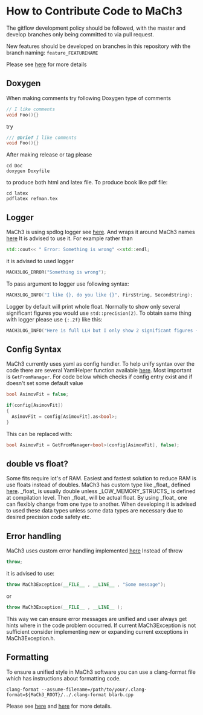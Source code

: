 # How to Contribute Code to MaCh3
The gitflow development policy should be followed, with the master and develop branches only being committed to via pull request.

New features should be developed on branches in this repository with the branch naming: `feature_FEATURENAME`

Please see [here](https://www.atlassian.com/git/tutorials/comparing-workflows/gitflow-workflow) for more details

## Doxygen
When making comments try following Doxygen type of comments

```cpp
// I like comments
void Foo(){}
```
try
```cpp
/// @brief I like comments
void Foo(){}
```
After making release or tag please
```
cd Doc
doxygen Doxyfile
```
to produce both html and latex file. To produce book like pdf file:
```
cd latex
pdflatex refman.tex
```

## Logger
MaCh3 is using spdlog logger see [here](https://github.com/gabime/spdlog/tree/master). And wraps it around MaCh3 names [here](https://github.com/mach3-software/MaCh3/blob/develop/manager/MaCh3Logger.h)
It is advised to use it. For example rather than
```cpp
std::cout<< " Error: Something is wrong" <<std::endl;
```
it is advised to used logger
```cpp
MACH3LOG_ERROR("Something is wrong");
```
To pass argument to logger use following syntax:
```cpp
MACH3LOG_INFO("I like {}, do you like {}", FirsString, SecondString);
```
Logger by default will print whole float. Normally to show only several significant figures you would use `std::precision(2)`. To obtain same thing with logger please use `{:.2f}` like this:
```cpp
MACH3LOG_INFO("Here is full LLH but I only show 2 significant figures {:.2f}", LLH);
```

## Config Syntax
MaCh3 currently uses yaml as config handler. To help unify syntax over the code there are several YamlHelper function available [here](https://github.com/mach3-software/MaCh3/blob/develop/manager/YamlHelper.h). Most important is `GetFromManager`. For code below which checks if config entry exist and if doesn't set some default value

```cpp
bool AsimovFit = false;

if(config[AsimovFit])
{
  AsimovFit = config[AsimovFit].as<bool>;
}
```
This can be replaced with:
```cpp
bool AsimovFit = GetFromManager<bool>(config[AsimovFit], false);
```

## double vs float?
Some fits require lot's of RAM. Easiest and fastest solution to reduce RAM is use floats instead of doubles. MaCh3 has custom type like \_float\_  defined [here](https://github.com/mach3-software/MaCh3/blob/761cdc168663a6cfe659e4e3bab0d939bf715273/samplePDF/Structs.h#L9). \_float\_ is usually double unless \_LOW_MEMORY_STRUCTS\_ is defined at compilation level. Then \_float\_ will be actual float. By using \_float\_ one can flexibly change from one type to another. When developing it is advised to used these data types unless some data types are necessary due to desired precision code safety etc.

## Error handling
MaCh3 uses custom error handling implemented [here](https://github.com/mach3-software/MaCh3/blob/develop/manager/MaCh3Exception.h)
Instead of throw
```cpp
throw;
```
it is advised to use:

```cpp
throw MaCh3Exception(__FILE__ , __LINE__ , "Some message");
```
or
```cpp
throw MaCh3Exception(__FILE__ , __LINE__ );
```
This way we can ensure error messages are unified and user always get hints where in the code problem occurred. If current MaCh3Exception is not sufficient consider implementing new or expanding current exceptions in MaCh3Exception.h.

## Formatting
To ensure a unified style in MaCh3 software you can use a clang-format file which has instructions about formatting code.
```
clang-format --assume-filename=/path/to/your/.clang-format=${MaCh3_ROOT}/../.clang-format blarb.cpp
```
Please see [here](https://clang.llvm.org/docs/ClangFormat.html) and [here](https://root.cern/contribute/coding_conventions/) for more details.
